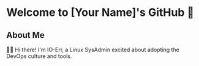 # Welcome to [Your Name]'s GitHub 👋

## About Me

👨‍💻 Hi there! I'm IO-Err, a Linux SysAdmin excited about adopting the DevOps culture and tools.
